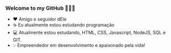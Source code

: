 ### Welcome to my GitHub 👨🏽‍💼

- ❤ Amigo e seguidor dEle
- ☕ Eu atualmente estou estudando programação
- 💻 Atualmente estou estudando, HTML, CSS, Javascript, NodeJS, SQL e GIT.
- 💡 Empreendedor em desenvolvimento e apaixonado pela vida!

